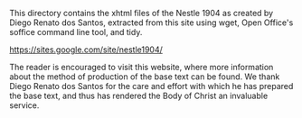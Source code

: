 
This directory contains the xhtml files of the Nestle 1904 as created by 
Diego Renato dos Santos, extracted from this site using wget, Open Office's
soffice command line tool, and tidy.

https://sites.google.com/site/nestle1904/

The reader is encouraged to visit this website, where more information
about the method of production of the base text can be found.  We thank 
Diego Renato dos Santos for the care and effort with which he has prepared 
the base text, and thus has rendered the Body of Christ an invaluable service.
